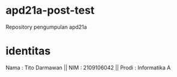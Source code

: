 # apd21a-post-test
Repository pengumpulan apd21a

# identitas
Nama  : Tito Darmawan ||
NIM   : 2109106042 ||
Prodi : Informatika A
